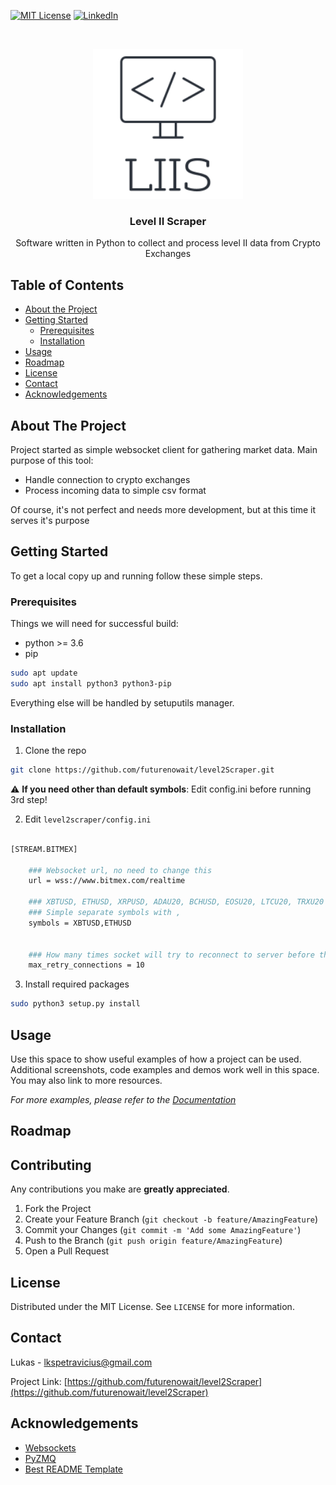 
<!-- PROJECT SHIELDS -->
<!--
*** I'm using markdown "reference style" links for readability.
*** Reference links are enclosed in brackets [ ] instead of parentheses ( ).
*** See the bottom of this document for the declaration of the reference variables
*** for contributors-url, forks-url, etc. This is an optional, concise syntax you may use.
*** https://www.markdownguide.org/basic-syntax/#reference-style-links
-->
[![MIT License][license-shield]][license-url]
[![LinkedIn][linkedin-shield]][linkedin-url]



<!-- PROJECT LOGO -->
<br />
<p align="center">
  <a href="https://github.com/futurenowait/level2Scraper">
    <img src="img/logo.png" alt="Logo" width="240" height="240">
  </a>

  <h3 align="center">Level II Scraper</h3>

  <p align="center">
    Software written in Python to collect and process level II data from Crypto Exchanges
    
  </p>
</p>



<!-- TABLE OF CONTENTS -->
## Table of Contents

* [About the Project](#about-the-project)
* [Getting Started](#getting-started)
  * [Prerequisites](#prerequisites)
  * [Installation](#installation)
* [Usage](#usage)
* [Roadmap](#roadmap)
* [License](#license)
* [Contact](#contact)
* [Acknowledgements](#acknowledgements)



<!-- ABOUT THE PROJECT -->
## About The Project

Project started as simple websocket client for gathering market data. 
Main purpose of this tool:
* Handle connection to crypto exchanges
* Process incoming data to simple csv format

Of course, it's not perfect and needs more development, but at this time it serves it's purpose

<!-- GETTING STARTED -->
## Getting Started

To get a local copy up and running follow these simple steps.

### Prerequisites

Things we will need for successful build:
* python >= 3.6
* pip
```sh
sudo apt update
sudo apt install python3 python3-pip
```

Everything else will be handled by setuputils manager.

### Installation
 
1. Clone the repo
```sh
git clone https://github.com/futurenowait/level2Scraper.git
```
:warning: **If you need other than default symbols**: Edit config.ini before running 3rd step!

2. Edit ```level2scraper/config.ini```
```sh

[STREAM.BITMEX]

    ### Websocket url, no need to change this
    url = wss://www.bitmex.com/realtime

    ### XBTUSD, ETHUSD, XRPUSD, ADAU20, BCHUSD, EOSU20, LTCU20, TRXU20 - Available symbols to choose from
    ### Simple separate symbols with ,
    symbols = XBTUSD,ETHUSD

    
    ### How many times socket will try to reconnect to server before throwing error
    max_retry_connections = 10

```
3. Install required packages
```sh
sudo python3 setup.py install
```


<!-- USAGE EXAMPLES -->
## Usage

Use this space to show useful examples of how a project can be used. Additional screenshots, code examples and demos work well in this space. You may also link to more resources.

_For more examples, please refer to the [Documentation](https://example.com)_



<!-- ROADMAP -->
## Roadmap





<!-- CONTRIBUTING -->
## Contributing

Any contributions you make are **greatly appreciated**.

1. Fork the Project
2. Create your Feature Branch (`git checkout -b feature/AmazingFeature`)
3. Commit your Changes (`git commit -m 'Add some AmazingFeature'`)
4. Push to the Branch (`git push origin feature/AmazingFeature`)
5. Open a Pull Request



<!-- LICENSE -->
## License

Distributed under the MIT License. See `LICENSE` for more information.



<!-- CONTACT -->
## Contact

Lukas - lkspetravicius@gmail.com

Project Link: [https://github.com/futurenowait/level2Scraper](https://github.com/futurenowait/level2Scraper)



<!-- ACKNOWLEDGEMENTS -->
## Acknowledgements
* [Websockets](https://github.com/aaugustin/websockets)
* [PyZMQ](https://github.com/zeromq/pyzmq)
* [Best README Template](https://github.com/othneildrew/Best-README-Template)





<!-- MARKDOWN LINKS & IMAGES -->
<!-- https://www.markdownguide.org/basic-syntax/#reference-style-links -->
[license-shield]: https://img.shields.io/github/license/othneildrew/Best-README-Template.svg?style=flat-square
[license-url]: https://github.com/futurenowait/level2Scraper/blob/master/LICENSE.txt
[linkedin-shield]: https://img.shields.io/badge/-LinkedIn-black.svg?style=flat-square&logo=linkedin&colorB=555
[linkedin-url]: https://www.linkedin.com/in/lukas-petravicius/
[product-screenshot]: images/screenshot.png
